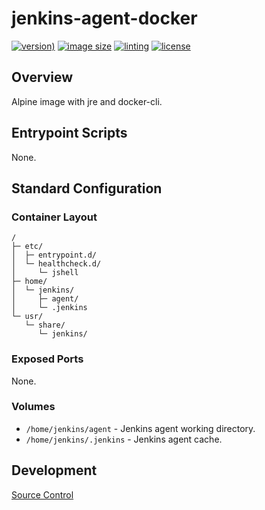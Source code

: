 # jenkins-agent-docker

[![version)](https://img.shields.io/docker/v/crashvb/jenkins-agent/latest)](https://hub.docker.com/repository/docker/crashvb/jenkins-agent)
[![image size](https://img.shields.io/docker/image-size/crashvb/jenkins-agent/latest)](https://hub.docker.com/repository/docker/crashvb/jenkins-agent)
[![linting](https://img.shields.io/badge/linting-hadolint-yellow)](https://github.com/hadolint/hadolint)
[![license](https://img.shields.io/github/license/crashvb/jenkins-agent-docker.svg)](https://github.com/crashvb/jenkins-agent-docker/blob/master/LICENSE.md)

## Overview

Alpine image with jre and docker-cli.

## Entrypoint Scripts

None.

## Standard Configuration

### Container Layout

```
/
├─ etc/
│  ├─ entrypoint.d/
│  └─ healthcheck.d/
│     └─ jshell
├─ home/
│  └─ jenkins/
│     ├─ agent/
│     └─ .jenkins
└─ usr/
   └─ share/
      └─ jenkins/
```

### Exposed Ports

None.

### Volumes

* `/home/jenkins/agent` - Jenkins agent working directory.
* `/home/jenkins/.jenkins` - Jenkins agent cache.

## Development

[Source Control](https://github.com/crashvb/jenkins-agent-docker)

